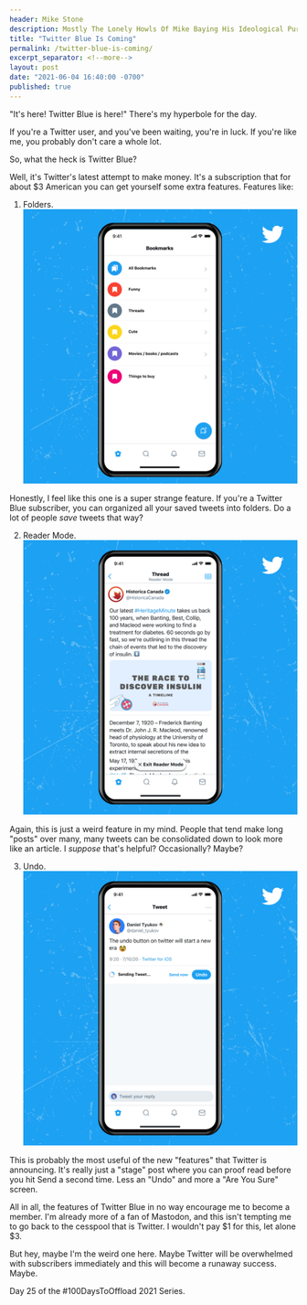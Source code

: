 ```yaml
---
header: Mike Stone
description: Mostly The Lonely Howls Of Mike Baying His Ideological Purity At The Moon
title: "Twitter Blue Is Coming"
permalink: /twitter-blue-is-coming/
excerpt_separator: <!--more-->
layout: post
date: "2021-06-04 16:40:00 -0700"
published: true
---
```


"It's here! Twitter Blue is here!" There's my hyperbole for the day.

If you're a Twitter user, and you've been waiting, you're in luck. If you're like me, you probably don't care a whole lot.

<!--more-->

So, what the heck is Twitter Blue?

Well, it's Twitter's latest attempt to make money. It's a subscription that for about $3 American you can get yourself some extra features. Features like:

1. Folders.
![](/assets/images/twitter_blue_folders.png)

Honestly, I feel like this one is a super strange feature. If you're a Twitter Blue subscriber, you can organized all your saved tweets into folders. Do a lot of people _save_ tweets that way?

2. Reader Mode.
![](/assets/images/twitter_blue_reader.png)

Again, this is just a weird feature in my mind. People that tend make long "posts" over many, many tweets can be consolidated down to look more like an article. I _suppose_ that's helpful? Occasionally? Maybe?

3. Undo.
![](/assets/images/twitter_blue_undo.png)

This is probably the most useful of the new "features" that Twitter is announcing. It's really just a "stage" post where you can proof read before you hit Send a second time. Less an "Undo" and more a "Are You Sure" screen.

All in all, the features of Twitter Blue in no way encourage me to become a member. I'm already more of a fan of Mastodon, and this isn't tempting me to go back to the cesspool that is Twitter. I wouldn't pay $1 for this, let alone $3.

But hey, maybe I'm the weird one here. Maybe Twitter will be overwhelmed with subscribers immediately and this will become a runaway success. Maybe. 

Day 25 of the #100DaysToOffload 2021 Series.
